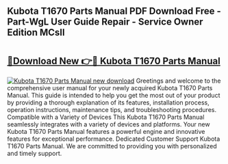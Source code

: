 ## Kubota T1670 Parts Manual PDF Download Free - Part-WgL User Guide Repair - Service Owner Edition MCsIl

# <h2><a href="http://bc16763.oget.top/?id=Kubota+T1670+Parts+Manual">🔗Download New 👉🔴 Kubota T1670 Parts Manual</a></h2>

[![Kubota T1670 Parts Manual new download](https://i.imgur.com/5g1atiW.png)](http://bc16763.oget.top/?id=Kubota+T1670+Parts+Manual)
Greetings and welcome to the comprehensive user manual for your newly acquired Kubota T1670 Parts Manual. This guide is intended to help you get the most out of your product by providing a thorough explanation of its features, installation process, operation instructions, maintenance tips, and troubleshooting procedures. Compatible with a Variety of Devices This Kubota T1670 Parts Manual seamlessly integrates with a variety of devices and platforms. Your new Kubota T1670 Parts Manual features a powerful engine and innovative features for exceptional performance. Dedicated Customer Support Kubota T1670 Parts Manual. We are committed to providing you with personalized and timely support.
